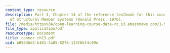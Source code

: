 ```yaml
---
content_type: resource
description: Part 3, Chapter 14 of the reference textbook for this course, Analysis
  of Structural Member Systems (Ronald Press, 1976).
file: /media/https%3A/open-learning-course-data-rc.s3.amazonaws.com/1-571-structural-analysis-and-control-spring-2004/b05636d2b1614a858276113f6bf4c99e_connor_ch13.pdf
file_type: application/pdf
resourcetype: Document
title: connor_ch13.pdf
uid: b05636d2-b161-4a85-8276-113f6bf4c99e
---
```

